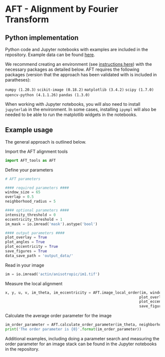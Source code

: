 # AFT - Alignment by Fourier Transform 
## Python implementation

Python code and Jupyter notebooks with examples are included in the repository. Example data can be found [here](https://doi.org/10.6084/m9.figshare.15326472.v1).

We recommend creating an environment (see [instructions here](https://conda.io/projects/conda/en/latest/user-guide/tasks/manage-environments.html#)) with the necessary packages as detailed below.
AFT requires the following packages (version that the approach has been validated with is included in paratheses):

`numpy (1.20.3)`
`scikit-image (0.18.2)`
`matplotlib (3.4.2)`
`scipy (1.7.0)`
`opencv-python (4.1.1.26)`
`pandas (1.3.0)`

When working with Jupyter notebooks, you will also need to install `jupyterlab` in the environment. In some cases, installing `ipympl` will also be needed to be able to run the matplotlib widgets in the notebooks.

## Example usage

The general approach is outlined below.

Import the AFT alignment tools
```python
import AFT_tools as AFT
```

Define your parameters
```python
# AFT parameters

#### required parameters ####
window_size = 65
overlap = 0.5
neighborhood_radius = 5

#### optional parameters ####
intensity_threshold = 0
eccentricity_threshold = 1
im_mask = io.imread('mask').astype('bool')

#### output parameters ####
plot_overlay = True
plot_angles = True
plot_eccentricity = True
save_figures = True
data_save_path = 'output_data/'    
```

Read in your image
```python
im = io.imread('actin/anisotropic/im1.tif')
```

Measure the local alignment
```python
x, y, u, v, im_theta, im_eccentricity = AFT.image_local_order(im, window_size, overlap, save_path = data_save_path,
                                                             plot_overlay=plot_overlay, plot_angles=plot_angles, 
                                                             plot_eccentricity=plot_eccentricity,
                                                             save_figures=data_save_path)
```

Calculate the average order parameter for the image
```python
im_order_parameter = AFT.calculate_order_parameter(im_theta, neighborhood_radius)
print('The order parameter is {0}'.format(im_order_parameter))
```

Additional examples, including doing a parameter search and measuring the order parameter for an image stack can be found in the Jupyter notebooks in the repository.
